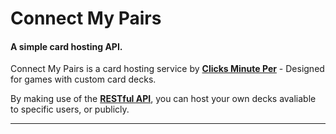 # Connect My Pairs
#### A simple card hosting API.

Connect My Pairs is a card hosting service by **[Clicks Minute Per](https://clicksminuteper.net)** - Designed for games with custom card decks.

By making use of the **[RESTful API](https://restfulapi.net/)**, you can host your own decks avaliable to specific users, or publicly.
<hr>

